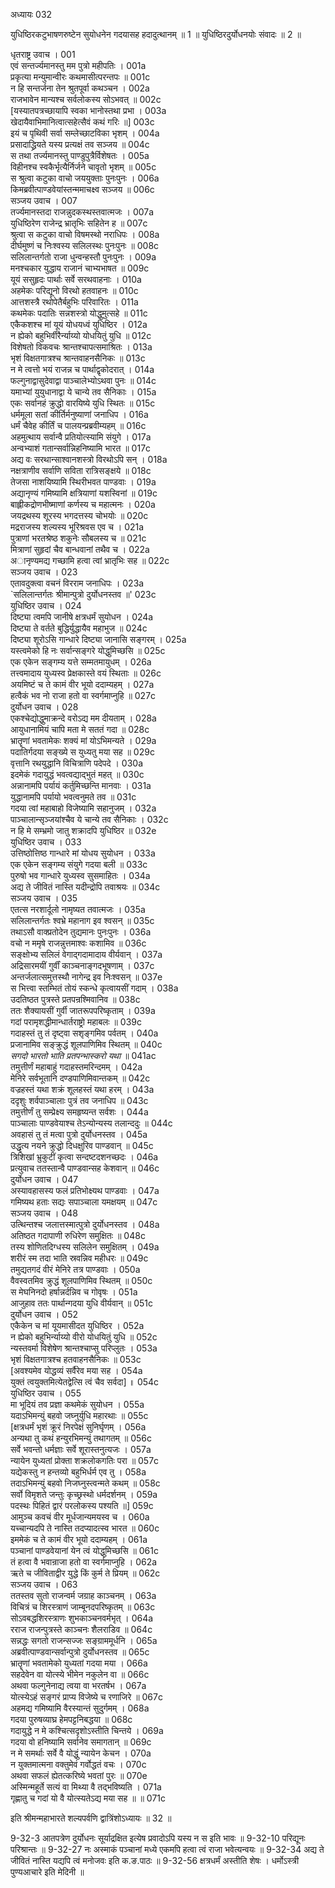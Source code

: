 अध्यायः 032

युधिष्ठिरकटुभाषणरुष्टेन सुयोधनेन गदयासह हदादुत्थानम् ॥ 1 ॥ युधिष्ठिरदुर्योधनयोः संवादः ॥ 2 ॥

धृतराष्ट्र उवाच ।	001  
एवं सन्तर्ज्यमानस्तु मम पुत्रो महीपतिः ।	001a  
प्रकृत्या मन्युमान्वीरः कथमासीत्परन्तपः ॥	001c  
न हि सन्तर्जना तेन श्रुतपूर्वा कथञ्चन ।	002a  
राजभावेन मान्यश्च सर्वलोकस्य सोऽभवत् ॥	002c  
[यस्यातपत्रच्छायापि स्वका भानोस्तथा प्रभा ।	003a  
खेदायैवाभिमानित्वात्सहेत्सैवं कथं गरिः ॥]	003c  
इयं च पृथिवी सर्वा सम्लेच्छाटविका भृशम् ।	004a  
प्रसादाद्ध्रियते यस्य प्रत्यक्षं तव सञ्जय ॥	004c  
स तथा तर्ज्यमानस्तु पाण्डुपुत्रैर्विशेषतः ।	005a  
विहीनश्च स्वकैर्भृत्यैर्निर्जने चावृतो भृशम् ॥	005c  
स श्रुत्वा कटुका वाचो जययुक्ताः पुनःपुनः ।	006a  
किमब्रवीत्पाण्डवेयांस्तन्ममाचक्ष्व सञ्जय ॥	006c  
सञ्जय उवाच ।	007  
तर्ज्यमानस्तदा राजन्नुदकस्थस्तवात्मजः ।	007a  
युधिष्ठिरेण राजेन्द्र भ्रातृभिः सहितेन ह ॥	007c  
श्रुत्वा स कटुका वाचो विषमस्थो नराधिपः ।	008a  
दीर्घमुष्णं च निःश्वस्य सलिलस्थः पुनःपुनः ॥	008c  
सलिलान्तर्गतो राजा धुन्वन्हस्तौ पुनःपुनः ।	009a  
मनश्चकार युद्धाय राजानं चाभ्यभाषत ॥	009c  
यूयं ससुहृदः पार्थाः सर्वे सरथवाहनाः ।	010a  
अहमेकः परिद्यूनो विरथो हतवाहनः ॥	010c  
आत्तशस्त्रै रथोपेतैर्बहुभिः परिवारितः ।	011a  
कथमेकः पदातिः सन्नशस्त्रो योद्धुमुत्सहे ॥	011c  
एकैकशश्च मां यूयं योधयध्वं युधिष्ठिर ।	012a  
न ह्येको बहुभिर्वीरैर्न्याय्यो योधयितुं युधि ॥	012c  
विशेषतो विकवचः श्रान्तश्चापत्समाश्रितः ।	013a  
भृशं विक्षतगात्रश्च श्रान्तवाहनसैनिकः ॥	013c  
न मे त्वत्तो भयं राजन्न च पार्थाद्वृकोदरात् ।	014a  
फल्गुनाद्वासुदेवाद्वा पाञ्चालेभ्योऽथवा पुनः ॥	014c  
यमाभ्यां युयुधानाद्वा ये चान्ये तव सैनिकाः ।	015a  
एकः सर्वानहं क्रुद्धो वारयिष्ये युधि स्थितः ॥	015c  
धर्ममूला सतां कीर्तिर्मनुष्याणां जनाधिप ।	016a  
धर्मं चैवेह कीर्तिं च पालयन्प्रब्रवीम्यहम् ॥	016c  
अहमुत्थाय सर्वान्वै प्रतियोत्स्यामि संयुगे ।	017a  
अन्वभ्याशं गतान्सर्वान्निहनिष्यामि भारत ॥	017c  
अद्य वः सरथान्साश्वानशस्त्रो विरथोऽपि सन् ।	018a  
नक्षत्राणीव सर्वाणि सविता रात्रिसङ्क्षये ॥	018c  
तेजसा नाशयिष्यामि स्थिरीभवत पाण्डवाः ।	019a  
अद्यानृण्यं गमिष्यामि क्षत्रियाणां यशस्विनां ॥	019c  
बाह्लीकद्रोणभीष्माणां कर्णस्य च महात्मनः ।	020a  
जयद्रथस्य शूरस्य भगदत्तस्य चोभयोः ॥	020c  
मद्रराजस्य शल्यस्य भूरिश्रवस एव च ।	021a  
पुत्राणां भरतश्रेष्ठ शकुनेः सौबलस्य च ॥	021c  
मित्राणां सुहृदां चैव बान्धवानां तथैव च ।	022a  
अानृण्यमद्य गच्छामि हत्वा त्वां भ्रातृभिः सह ॥	022c  
सञ्जय उवाच ।	023  
एतावदुक्त्वा वचनं विरराम जनाधिपः ।	023a  
`सलिलान्तर्गतः श्रीमान्पुत्रो दुर्योधनस्तव ॥'	023c  
युधिष्ठिर उवाच ।	024  
दिष्ट्या त्वमपि जानीषे क्षत्रधर्मं सुयोधन ।	024a  
दिष्ट्या ते वर्तते बुद्धिर्युद्धायैव महाभुज ॥	024c  
दिष्ट्या शूरोऽसि गान्धारे दिष्ट्या जानासि सङ्गरम् ।	025a  
यस्त्वमेको हि नः सर्वान्सङ्गरे योद्धुमिच्छसि ॥	025c  
एक एकेन सङ्गम्य यत्ते सम्मतमायुधम् ।	026a  
तत्त्वमादाय युध्यस्व प्रेक्षकास्ते वयं स्थिताः ॥	026c  
अयमिष्टं च ते कामं वीर भूयो ददाम्यहम् ।	027a  
हत्वैकं भव नो राजा हतो वा स्वर्गमाप्नुहि ॥	027c  
दुर्योधन उवाच ।	028  
एकश्चेद्योद्धुमाक्रन्दे वरोऽद्य मम दीयताम् ।	028a  
आयुधानामियं चापि मता मे सततं गदा ॥	028c  
भ्रातॄणां भवतामेकः शक्यं मां योऽभिमन्यते ।	029a  
पदातिर्गदया सङ्ख्ये स युध्यतु मया सह ॥	029c  
वृत्तानि रथयुद्धानि विचित्राणि पदेपदे ।	030a  
इदमेकं गदायुद्धं भवत्वद्याद्भुतं महत् ॥	030c  
अन्नानामपि पर्यायं कर्तुमिच्छन्ति मानवाः ।	031a  
युद्धानामपि पर्यायो भवत्वनुमते तव ॥	031c  
गदया त्वां महाबाहो विजेष्यामि सहानुजम् ।	032a  
पाञ्चालान्सृञ्जयांश्चैव ये चान्ये तव सैनिकाः ।	032c  
न हि मे सम्भ्रमो जातु शक्रादपि युधिष्ठिर ॥	032e  
युधिष्ठिर उवाच ।	033  
उत्तिष्ठोत्तिष्ठ गान्धारे मां योधय सुयोधन ।	033a  
एक एकेन सङ्गम्य संयुगे गदया बली ॥	033c  
पुरुषो भव गान्धारे युध्यस्व सुसमाहितः ।	034a  
अद्य ते जीवितं नास्ति यदीन्द्रोपि तवाश्रयः ॥	034c  
सञ्जय उवाच ।	035  
एतत्स नरशार्दूलो नामृष्यत तवात्मजः ।	035a  
सलिलान्तर्गतः श्वभ्रे महानाग इव श्वसन् ॥	035c  
तथाऽसौ वाक्प्रतोदेन तुद्यमानः पुनःपुनः ।	036a  
वचो न ममृषे राजन्नुत्तमाश्वः कशामिव ॥	036c  
सङ्क्षोभ्य सलिलं वेगाद्गदामादाय वीर्यवान् ।	037a  
अद्रिसारमयीं गुर्वीं काञ्चनाङ्गदभूषणाम् ।	037c  
अन्तर्जलात्समुत्तस्थौ नागेन्द्र इव निःश्वसन् ॥	037e  
स भित्त्वा स्तम्भितं तोयं स्कन्धे कृत्वायसीं गदाम् ।	038a  
उदतिष्ठत पुत्रस्ते प्रतपन्रश्मिवानिव ॥	038c  
ततः शैक्यायसीं गुर्वी जातरूपपरिष्कृताम् ।	039a  
गदां परामृशद्धीमान्धार्तराष्ट्रो महाबलः ॥	039c  
गदाहस्तं तु तं दृष्ट्वा सशृङ्गमिव पर्वतम् ।	040a  
प्रजानामिव सङ्क्रुद्धं शूलपाणिमिव स्थितम् ॥	040c  
*सगदो भारतो भाति प्रतपन्भास्करो यथा* ॥	041ac  
तमुत्तीर्णं महाबाहुं गदाहस्तमरिन्दमम् ।	042a  
मेनिरे सर्वभूतानि दण्डपाणिमिवान्तकम् ॥	042c  
वज्रहस्तं यथा शक्रं शूलहस्तं यथा हरम् ।	043a  
ददृशुः शर्वपाञ्चालाः पुत्रं तव जनाधिप ॥	043c  
तमुत्तीर्णं तु सम्प्रेक्ष्य समहृष्यन्त सर्वशः ।	044a  
पाञ्चालाः पाण्डवेयाश्च तेऽन्योन्यस्य तलान्ददुः ॥	044c  
अवहासं तु तं मत्वा पुत्रो दुर्योधनस्तव ।	045a  
उद्धृत्य नयने क्रुद्धो दिधक्षुरिव पाण्डवान् ॥	045c  
त्रिशिखां भ्रुकुटीं कृत्वा सन्दष्टदशनच्छदः ।	046a  
प्रत्युवाच ततस्तान्वै पाण्डवान्सह केशवान् ॥	046c  
दुर्योधन उवाच ।	047  
अस्यावहासस्य फलं प्रतिभोक्ष्यथ पाण्डवाः ।	047a  
गमिष्यथ हताः सद्यः सपाञ्चाला यमक्षयम् ॥	047c  
सञ्जय उवाच ।	048   
उत्थिन्तश्च जलात्तस्मात्पुत्रो दुर्योधनस्तव ।	048a  
अतिष्ठत गदापाणी रुधिरेण समुक्षितः ॥	048c  
तस्य शोणितदिग्धस्य सलिलेन समुक्षितम् ।	049a  
शरीरं स्म तदा भाति स्रवन्निव महीधरः ॥	049c  
तमुद्यतगदं वीरं मेनिरे तत्र पाण्डवाः ।	050a  
वैवस्वतमिव क्रुद्धं शूलपाणिमिव स्थितम् ॥	050c  
स मेघनिनदो हर्षान्नर्दन्निव च गोवृषः ।	051a  
आजुहाव ततः पार्थान्गदया युधि वीर्यवान् ॥	051c  
दुर्योधन उवाच ।	052  
एकैकेन च मां यूयमासीदत युधिष्ठिर ।	052a  
न ह्येको बहुभिर्न्याय्यो वीरो योधयितुं युधि ॥	052c  
न्यस्तवर्मा विशेषेण श्रान्तश्चाप्सु परिप्लुतः ।	053a  
भृशं विक्षतगात्रश्च हतवाहनसैनिकः ॥	053c  
[अवश्यमेव योद्धव्यं सर्वैरेव मया सह ।	054a  
युक्तं त्वयुक्तमित्येतद्वेत्सि त्वं चैव सर्वदा] ॥	054c  
युधिष्ठिर उवाच ।	055  
मा भूदियं तव प्रज्ञा कथमेकं सुयोधन ।	055a  
यदाऽभिमन्युं बहवो जघ्नुर्युधि महारथाः ॥	055c  
[क्षत्रधर्मं भृशं क्रूरं निरपेक्षं सुनिर्घृणम् ।	056a  
अन्यथा तु कथं हन्युरभिमन्युं तथागतम् ॥	056c  
सर्वे भवन्तो धर्मज्ञाः सर्वे शूरास्तनुत्यजः ।	057a  
न्यायेन युध्यतां प्रोक्ता शक्रलोकगतिः परा ॥	057c  
यद्येकस्तु न हन्तव्यो बहुभिर्धर्म एव तु ।	058a  
तदाऽभिमन्युं बहवो निजघ्नुस्त्वन्मते कथम् ॥	058c  
सर्वो विमृशते जन्तुः कृच्छ्रस्थो धर्मदर्शनम् ।	059a  
पदस्थः पिहितं द्वारं परलोकस्य पश्यति ॥]	059c  
आमुञ्च कवचं वीर मूर्धजान्यमयस्व च ।	060a  
यच्चान्यदपि ते नास्ति तदप्यादत्स्व भारत ॥	060c  
इममेकं च ते कामं वीर भूयो ददाम्यहम् ।	061a  
पञ्चानां पाण्डवेयानां येन त्वं योद्धुमिच्छसि ॥	061c  
तं हत्वा वै भवान्राजा हतो वा स्वर्गमाप्नुहि ।	062a  
ऋते च जीविताद्वीर युद्धे किं कुर्म ते प्रियम् ॥	062c  
सञ्जय उवाच ।	063  
ततस्तव सुतो राजन्वर्म जग्राह काञ्चनम् ।	063a  
विचित्रं च शिरस्त्राणं जाम्बूनदपरिष्कृतम् ॥	063c  
सोऽवबद्धशिरस्त्राणः शुभकाञ्चनवर्मभृत् ।	064a  
रराज राजन्पुत्रस्ते काञ्चनः शैलराडिव ॥	064c  
सन्नद्धः सगतो राजन्सज्जः सङ्ग्राममूर्धनि ।	065a  
अब्रवीत्पाण्डवान्सर्वान्पुत्रो दुर्योधनस्तव ॥	065c  
भ्रातॄणां भवतामेको युध्यतां गदया मया ।	066a  
सहदेवेन वा योत्स्ये भीमेन नकुलेन वा ॥	066c  
अथवा फल्गुनेनाद्य त्वया वा भरतर्षभ ।	067a  
योत्स्येऽहं सङ्गरं प्राप्य विजेष्ये च रणाजिरे ॥	067c  
अहमद्य गमिष्यामि वैरस्यान्तं सुदुर्गमम् ।	068a  
गदया पुरुषव्याघ्र हेमपट्टनिबद्धया ॥	068c  
गदायुद्धे न मे कश्चित्सदृशोऽस्तीति चिन्तये ।	069a  
गदया वो हनिष्यामि सर्वानेव समागतान् ॥	069c  
न मे समर्थाः सर्वे वै योद्धुं न्यायेन केचन ।	070a  
न युक्तमात्मना वक्तुमेवं गर्वोद्धतं वचः ।	070c  
अथवा सफलं ह्येतत्करिष्ये भवतां पुरः ॥	070e  
अस्मिन्महूर्ते सत्यं वा मिथ्या वै तद्भविष्यति ।	071a  
गृह्णातु च गदां यो वै योत्स्यतेऽद्य मया सह ॥ ॥	071c  

इति श्रीमन्महाभारते शल्यपर्वणि द्वात्रिंशोऽध्यायः ॥ 32 ॥

9-32-3 आतपत्रेण दुर्योधनः सूर्याद्रक्षित इत्येष प्रवादोऽपि यस्य न स इति भावः ॥ 9-32-10 परिद्यूनः परिश्रान्तः ॥ 9-32-27 नः अस्माकं पञ्चानां मध्ये एकमपि हत्वा त्वं राजा भवेत्यन्वयः ॥ 9-32-34 अद्य ते जीवितं नास्ति यद्यपि त्वं मनोजवः इति क.ङ.पाठः ॥ 9-32-56 क्षत्रधर्मं अस्तीति शेषः । धर्मोऽस्त्री पुण्यआचारे इति मेदिनी ॥
